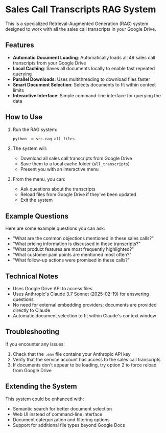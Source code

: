 # Sales Call Transcripts RAG System

This is a specialized Retrieval-Augmented Generation (RAG) system designed to work with all the sales call transcripts in your Google Drive.

## Features

- **Automatic Document Loading**: Automatically loads all 49 sales call transcripts from your Google Drive
- **Local Caching**: Saves all documents locally to enable fast repeated querying
- **Parallel Downloads**: Uses multithreading to download files faster
- **Smart Document Selection**: Selects documents to fit within context limits
- **Interactive Interface**: Simple command-line interface for querying the data

## How to Use

1. Run the RAG system:
   ```bash
   python -m src.rag_all_files
   ```

2. The system will:
   - Download all sales call transcripts from Google Drive
   - Save them to a local cache folder (`all_transcripts`)
   - Present you with an interactive menu

3. From the menu, you can:
   - Ask questions about the transcripts
   - Reload files from Google Drive if they've been updated
   - Exit the system

## Example Questions

Here are some example questions you can ask:

- "What are the common objections mentioned in these sales calls?"
- "What pricing information is discussed in these transcripts?"
- "What product features are most frequently highlighted?"
- "What customer pain points are mentioned most often?"
- "What follow-up actions were promised in these calls?"

## Technical Notes

- Uses Google Drive API to access files
- Uses Anthropic's Claude 3.7 Sonnet (2025-02-19) for answering questions
- No need for external embedding providers; documents are provided directly to Claude
- Automatic document selection to fit within Claude's context window

## Troubleshooting

If you encounter any issues:

1. Check that the `.env` file contains your Anthropic API key
2. Verify that the service account has access to the sales call transcripts
3. If documents don't appear to be loading, try option 2 to force reload from Google Drive

## Extending the System

This system could be enhanced with:
- Semantic search for better document selection
- Web UI instead of command-line interface
- Document categorization and filtering options
- Support for additional file types beyond Google Docs